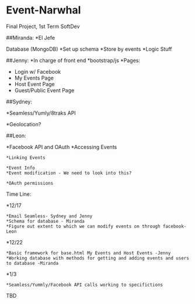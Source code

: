 Event-Narwhal
=============

Final Project, 1st Term SoftDev

##Miranda: 
      *El Jefe 

 Database (MongoDB)
 *Set up schema 
 *Store by events 
 *Logic Stuff

##Jenny:
 *In charge of front end
 *bootstrap/js 
 *Pages:
 * Login w/ Facebook
* My Events Page
* Host Event Page 
 * Guest/Public Event Page

##Sydney:

  *Seamless/Yumly/8traks API
  
  *Geolocation?
  
##Leon:

  *Facebook API and OAuth
    *Accessing Events
    
    *Linking Events
    
    *Event Info
    *Event modification - We need to look into this?
    
    *OAuth permissions 
  
Time Line:

*12/17

    *Email Seamless- Sydney and Jenny
    *Schema for database - Miranda
    *Figure out extent to which we can modify events on through facebook- Leon

*12/22

    *Basic framework for base.html My Events and Host Events -Jenny
    *Working database with methods for getting and adding events and users to database -Miranda

*1/3

    *Seamless/Yummly/Facebook API calls working to specifictions
    
TBD
